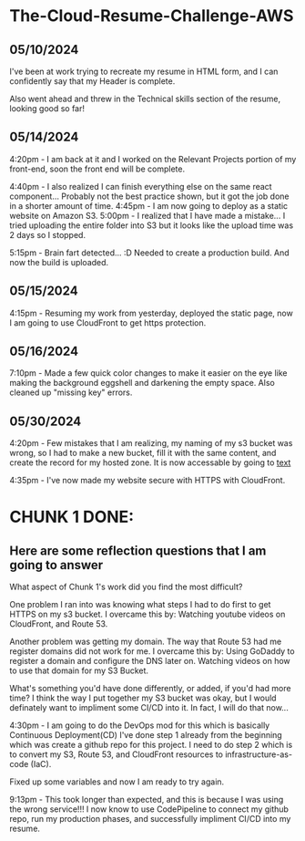 # The-Cloud-Resume-Challenge-AWS

## 05/10/2024
I've been at work trying to recreate my resume in HTML form, and I can confidently say that my Header is complete.

Also went ahead and threw in the Technical skills section of the resume, looking good so far!

## 05/14/2024
4:20pm - I am back at it and I worked on the Relevant Projects portion of my front-end, soon the front end will be complete.

4:40pm - I also realized I can finish everything else on the same react component... Probably not the best practice shown, but it got the job done in a shorter amount of time.
4:45pm - I am now going to deploy as a static website on Amazon S3.
5:00pm - I realized that I have made a mistake... I tried uploading the entire folder into S3 but it looks like the upload time was 2 days so I stopped.

5:15pm - Brain fart detected... :D Needed to create a production build. And now the build is uploaded.

## 05/15/2024

4:15pm - Resuming my work from yesterday, deployed the static page, now I am going to use CloudFront to get https protection.

## 05/16/2024

7:10pm - Made a few quick color changes to make it easier on the eye like making the background eggshell and darkening the empty space. Also cleaned up "missing key" errors.

## 05/30/2024
4:20pm - Few mistakes that I am realizing, my naming of my s3 bucket was wrong, so I had to make a new bucket, fill it with the same content, and create the record for my hosted zone. It is now accessable by going to [text](https://s3.joshlaocloudresume.com/)

4:35pm - I've now made my website secure with HTTPS with CloudFront.


# CHUNK 1 DONE:
## Here are some reflection questions that I am going to answer

What aspect of Chunk 1's work did you find the most difficult?

One problem I ran into was knowing what steps I had to do first to get HTTPS on my s3 bucket.
I overcame this by:
Watching youtube videos on CloudFront, and Route 53.

Another problem was getting my domain. The way that Route 53 had me register domains did not work for me.
I overcame this by:
Using GoDaddy to register a domain and configure the DNS later on.
Watching videos on how to use that domain for my S3 Bucket.

What's something you'd have done differently, or added, if you'd had more time?
I think the way I put together my S3 bucket was okay, but I would definately want to impliment some CI/CD into it.
In fact, I will do that now...

4:30pm - I am going to do the DevOps mod for this which is basically Continuous Deployment(CD)
I've done step 1 already from the beginning which was create a github repo for this project.
I need to do step 2 which is to convert my S3, Route 53, and CloudFront resources to infrastructure-as-code (IaC).

Fixed up some variables and now I am ready to try again.

9:13pm - This took longer than expected, and this is because I was using the wrong service!!! I now know to use CodePipeline to connect my github repo, run my production phases, and successfully impliment CI/CD into my resume.